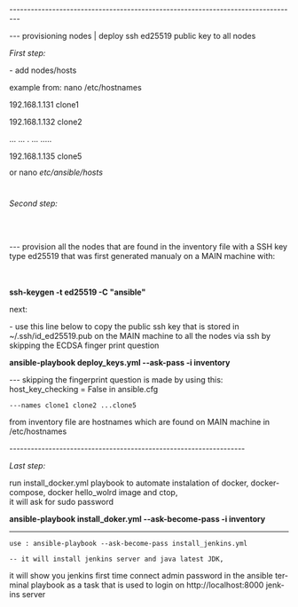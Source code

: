 <!DOCTYPE HTML PUBLIC "-//W3C//DTD HTML 4.0 Transitional//EN">
<html>
<head>
	<meta http-equiv="content-type" content="text/html; charset=utf-8"/>
	<meta name="generator" content="LibreOffice 7.0.4.2 (Linux)"/>
</head>
<body lang="en-US" link="#000080" vlink="#800000" dir="ltr"><p>---------------------------------------------------------------------------------</p>
<p>--- provisioning nodes | deploy ssh ed25519 public key to all nodes</p>
<p><i>		First step:</i></p>
<p>- add nodes/hosts</p>
<p>example from: nano /etc/hostnames</p>
<p>192.168.1.131 clone1 
</p>
<p>192.168.1.132 clone2 
</p>
<p>... ... . ... ..... 
</p>
<p>192.168.1.135 clone5</p>
<p style="margin-bottom: 0in; line-height: 100%">or nano
<i>etc/ansible/hosts</i></p>
<p style="margin-bottom: 0in; line-height: 100%"><br/>

</p>
<p style="margin-bottom: 0in; line-height: 100%"><i>		Second step:</i></p>
<p><br/>
<br/>

</p>
<p>--- provision all the nodes that are found in the inventory file
with a SSH key type ed25519 that was first generated manualy on a
MAIN machine with:<br/>
<br/>
<br/>

</p>
<p><b>ssh-keygen -t ed25519 -C &quot;ansible&quot;</b></p>
<p>next:</p>
<p>- use this line below to copy the public ssh key that is stored in
~/.ssh/id_ed25519.pub on the MAIN machine to all the nodes via ssh by
skipping the ECDSA finger print question</p>
<p><b>ansible-playbook deploy_keys.yml --ask-pass -i inventory</b></p>
<p>--- skipping the fingerprint question is made by using this:
host_key_checking = False in ansible.cfg 

	---names clone1 clone2 ...clone5
from inventory file are hostnames which are found on MAIN machine in
/etc/hostnames</p>
<p>------------------------------------------------------------------</p>
<p><i>		Last step:</i></p>
<p>run install_docker.yml playbook to automate instalation of docker, docker-compose, docker hello_wolrd image
and ctop, <br/>
it will ask for sudo password</p>
<p><b>ansible-playbook install_doker.yml --ask-become-pass -i
inventory</b></p>
	
----------------------------------------------------------------------
	use : ansible-playbook --ask-become-pass install_jenkins.yml
	
	-- it will install jenkins server and java latest JDK, 
it will show you jenkins first time connect admin password 
in the ansible terminal playbook as a task that is used to login on http://localhost:8000 jenkins server

<p><br/>
<br/>

</p>
</body>
</html>
